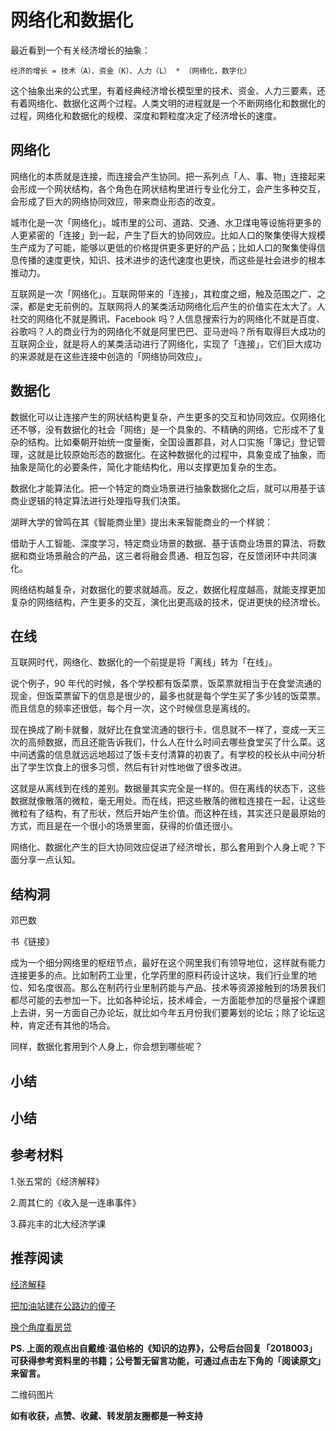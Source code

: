 # 网络化和数据化

最近看到一个有关经济增长的抽象：

	经济的增长 = 技术（A）、资金（K）、人力（L） * （网络化，数字化）

这个抽象出来的公式里，有着经典经济增长模型里的技术、资金、人力三要素，还有着网络化、数据化这两个过程。人类文明的进程就是一个不断网络化和数据化的过程，网络化和数据化的规模、深度和颗粒度决定了经济增长的速度。

## 网络化

网络化的本质就是连接，而连接会产生协同。把一系列点「人、事、物」连接起来会形成一个网状结构，各个角色在网状结构里进行专业化分工，会产生多种交互，会形成了巨大的网络协同效应，带来商业形态的改变。

城市化是一次「网络化」。城市里的公司、道路、交通、水卫煤电等设施将更多的人更紧密的「连接」到一起，产生了巨大的协同效应。比如人口的聚集使得大规模生产成为了可能，能够以更低的价格提供更多更好的产品；比如人口的聚集使得信息传播的速度更快，知识、技术进步的迭代速度也更快，而这些是社会进步的根本推动力。

互联网是一次「网络化」。互联网带来的「连接」，其粒度之细，触及范围之广、之深，都是史无前例的。互联网将人的某类活动网络化后产生的价值实在太大了。人社交的网络化不就是腾讯、Facebook 吗？人信息搜索行为的网络化不就是百度、谷歌吗？人的商业行为的网络化不就是阿里巴巴、亚马逊吗？所有取得巨大成功的互联网企业，就是将人的某类活动进行了网络化，实现了「连接」，它们巨大成功的来源就是在这些连接中创造的「网络协同效应」。

## 数据化

数据化可以让连接产生的网状结构更复杂，产生更多的交互和协同效应。仅网络化还不够，没有数据化的社会「网络」是一个具象的、不精确的网络，它形成不了复杂的结构。比如秦朝开始统一度量衡，全国设置郡县，对人口实施「簿记」登记管理，这就是比较原始形态的数据化。在这种数据化的过程中，具象变成了抽象，而抽象是简化的必要条件，简化才能结构化，用以支撑更加复杂的生态。

数据化才能算法化。把一个特定的商业场景进行抽象数据化之后，就可以用基于该商业逻辑的特定算法进行处理指导我们决策。



湖畔大学的曾鸣在其《智能商业里》提出未来智能商业的一个样貌：

借助于人工智能、深度学习，特定商业场景的数据、基于该商业场景的算法、将数据和商业场景融合的产品，这三者将融会贯通、相互包容，在反馈闭环中共同演化。





网络结构越复杂，对数据化的要求就越高。反之，数据化程度越高，就能支撑更加复杂的网络结构，产生更多的交互，演化出更高级的技术，促进更快的经济增长。

## 在线

互联网时代，网络化、数据化的一个前提是将「离线」转为「在线」。

说个例子，90 年代的时候，各个学校都有饭菜票，饭菜票就相当于在食堂流通的现金，但饭菜票留下的信息是很少的，最多也就是每个学生买了多少钱的饭菜票。而且信息的频率还很低，每个月一次，这个时候信息是离线的。

现在换成了刷卡就餐，就好比在食堂流通的银行卡，信息就不一样了，变成一天三次的高频数据，而且还能告诉我们，什么人在什么时间去哪些食堂买了什么菜。这中间透露的信息就远远地超过了饭卡支付清算的初衷了。有学校的校长从中间分析出了学生饮食上的很多习惯，然后有针对性地做了很多改进。

这就是从离线到在线的差别。数据量其实完全是一样的。但在离线的状态下，这些数据就像散落的微粒，毫无用处。而在线，把这些散落的微粒连接在一起，让这些微粒有了结构，有了形状，然后开始产生价值。而这种在线，其实还只是最原始的方式，而且是在一个很小的场景里面，获得的价值还很小。



网络化、数据化产生的巨大协同效应促进了经济增长，那么套用到个人身上呢？下面分享一点认知。

## 结构洞

邓巴数


书《链接》

成为一个细分网络里的枢纽节点，最好在这个网里我们有领导地位，这样就有能力连接更多的点。比如制药工业里，化学药里的原料药设计这块，我们行业里的地位、知名度很高。那么在制药行业里制药能与产品、技术等资源接触到的场景我们都尽可能的去参加一下。比如各种论坛，技术峰会，一方面能参加的尽量报个课题上去讲，另一方面自己办论坛，就比如今年五月份我们要筹划的论坛；除了论坛这种，肯定还有其他的场合。




同样，数据化套用到个人身上，你会想到哪些呢？

## 小结


## 小结



## 参考材料

1.张五常的《经济解释》

2.周其仁的《收入是一连串事件》

3.薛兆丰的北大经济学课


## 推荐阅读

[经济解释](https://mp.weixin.qq.com/s/8Ety7Z7wpkwWHhMwA1cKtg)

[把加油站建在公路边的傻子](https://mp.weixin.qq.com/s/fCF7NiInSLs_YH10IVCIDQ)

[换个角度看房贷](https://mp.weixin.qq.com/s/bPpGOr_puIoJnJYtk8GFiQ)


**PS. 上面的观点出自戴维·温伯格的《知识的边界》，公号后台回复「2018003」可获得参考资料里的书籍；公号暂无留言功能，可通过点击左下角的「阅读原文」来留言。**

二维码图片

**如有收获，点赞、收藏、转发朋友圈都是一种支持**